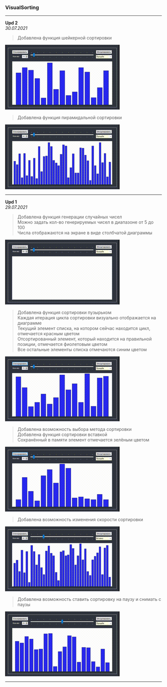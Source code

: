 ### VisualSorting

---  

**Upd 2**   
*30.07.2021*  

> Добавлена функция шейкерной сортировки  

![](/VisualUpdates/06.gif) 

> Добавлена функция пирамидальной сортировки  

![](/VisualUpdates/07.gif) 

---  

**Upd 1**  
*29.07.2021*  
> Добавлена функция генерации случайных чисел  
> Можно задать кол-во генерируемых чисел в диапазоне от 5 до 100  
> Числа отображаются на экране в виде столбчатой диаграммы  

![](/VisualUpdates/01.gif) 

> Добавлена функция сортировки пузырьком  
> Каждая итерация цикла сортировки визуально отображается на диаграмме  
> Текущий элемент списка, на котором сейчас находится цикл, отмечается красным цветом  
> Отсортированный элемент, который находится на правильной позиции, отмечается фиолетовым цветом  
> Все остальные элементы списка отмечаются синим цветом  

![](/VisualUpdates/02.gif) 

> Добавлена возможность выбора метода сортировки  
> Добавлена функция сортировки вставкой  
> Сохранённый в памяти элемент отмечается зелёным цветом  

![](/VisualUpdates/03.gif) 

> Добавлена возможность изменения скорости сортировки  

![](/VisualUpdates/04.gif) 

> Добавлена возможность ставить сортировку на паузу и снимать с паузы  

![](/VisualUpdates/05.gif) 

---  